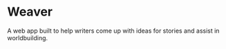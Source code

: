 # Weaver
A web app built to help writers come up with ideas for stories and assist in worldbuilding.
